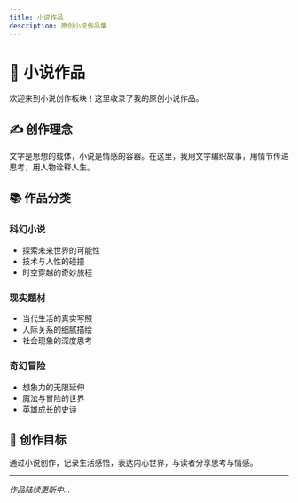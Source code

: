 ```yaml
---
title: 小说作品
description: 原创小说作品集
---
```


# 📖 小说作品

欢迎来到小说创作板块！这里收录了我的原创小说作品。

## ✍️ 创作理念

文字是思想的载体，小说是情感的容器。在这里，我用文字编织故事，用情节传递思考，用人物诠释人生。

## 📚 作品分类

### 科幻小说
- 探索未来世界的可能性
- 技术与人性的碰撞
- 时空穿越的奇妙旅程

### 现实题材
- 当代生活的真实写照
- 人际关系的细腻描绘
- 社会现象的深度思考

### 奇幻冒险
- 想象力的无限延伸
- 魔法与冒险的世界
- 英雄成长的史诗

## 🎯 创作目标

通过小说创作，记录生活感悟，表达内心世界，与读者分享思考与情感。

---

*作品陆续更新中...*